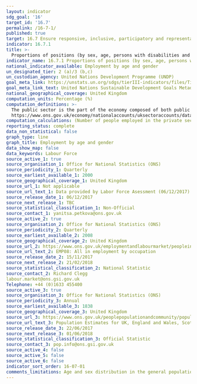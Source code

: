 ```yaml
---
layout: indicator
sdg_goal: '16'
target_id: '16.7'
permalink: /16-7-1/
published: true
target: 16.7 Ensure responsive, inclusive, participatory and representative decision-making at all levels
indicator: 16.7.1
title: >-
  Proportions of positions (by sex, age, persons with disabilities and population groups) in public institutions (national and local legislatures, public service, and judiciary) compared to national distributions
indicator_name: 16.7.1 Proportions of positions (by sex, age, persons with disabilities and population groups) in public institutions (national and local legislatures, public service, and judiciary) compared to national distributions
national_indicator_available: Employment by age and gender
un_designated_tier: 2 (a)/3 (b,c)
un_custodian_agency: United Nations Development Programme (UNDP)
goal_meta_link: https://unstats.un.org/sdgs/tierIII-indicators/files/Tier3-16-07-01.pdf
goal_meta_link_text: United Nations Sustainable Development Goals Metadata (PDF 4.0 MB)
national_geographical_coverage: United Kingdom
computation_units: Percentage (%)
computation_definitions: >-
  The public sector is the part of the economy composed of both public services and public enterprises. For further information please see Office for National Statistics, Public sector classification guide @
  https://www.ons.gov.uk/economy/nationalaccounts/uksectoraccounts/datasets/publicsectorclassificationguide.
computation_calculations: (Number of people employed in the private sector by sex or age grouping / Number of people employed in the private sector) * 100
reporting_status: complete
data_non_statistical: false
graph_type: line
graph_title: Employment by age and gender
data_show_map: false
data_keywords: Labour Force
source_active_1: true
source_organisation_1: Office for National Statistics (ONS)
source_periodicity_1: Quarterly
source_earliest_available_1: 2000
source_geographical_coverage_1: United Kingdom
source_url_1: Not applicable
source_url_text_1: Data provided by Labor Force Asessment (06/12/2017)
source_release_date_1: 06/12/2017
source_next_release_1: TBC
source_statistical_classification_1: Non-Official
source_contact_1: yanitsa.petkova@ons.gov.uk
source_active_2: true
source_organisation_2: Office for National Statistics (ONS)
source_periodicity_2: Quarterly
source_earliest_available_2: 2008
source_geographical_coverage_2: United Kingdom
source_url_2: https://www.ons.gov.uk/employmentandlabourmarket/peopleinwork/employmentandemployeetypes/datasets/allinemploymentbyoccupationemp08
source_url_text_2: EMP08: All in employment by occupation
source_release_date_2: 15/11/2017
source_next_release_2: 21/02/2018
source_statistical_classification_2: National Statistic
source_contact_2: Richard Clegg 
labour.market@ons.gsi.gov.uk 
Telephone: +44 (0)1633 455400 
source_active_3: true
source_organisation_3: Office for National Statistics (ONS)
source_periodicity_3: Annual
source_earliest_available_3: 1838
source_geographical_coverage_3: United Kingdom
source_url_3: https://www.ons.gov.uk/peoplepopulationandcommunity/populationandmigration/populationestimates/datasets/populationestimatesforukenglandandwalesscotlandandnorthernireland
source_url_text_3: Population Estimates for UK, England and Wales, Scotland and Northern Ireland
source_release_date_3: 22/06/2017
source_next_release_3: 01/06/2018
source_statistical_classification_3: Official Statistic 
source_contact_3: pop.info@ons.gsi.gov.uk 
source_active_4: false
source_active_5: false
source_active_6: false
indicator_sort_order: 16-07-01
comments_limitations: Age and sex distribution in the general population is provided for representative comparison. Data follows the UN specification for this indicator. This indicator has not been identified in collaboration with topic experts.
---
```

